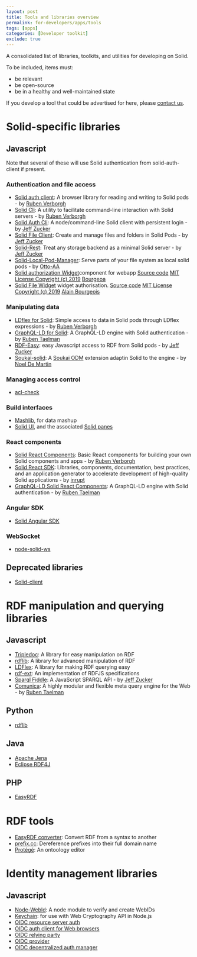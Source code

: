 ```yaml
---
layout: post
title: Tools and libraries overview
permalink: for-developers/apps/tools
tags: [apps]
categories: [Developer toolkit]
exclude: true
---
```


A consolidated list of libraries, toolkits, and utilities for developing on Solid.
	
To be included, items must:
- be relevant
- be open-source
- be in a healthy and well-maintained state

If you develop a tool that could be advertised for here, please [contact us](mailto:contact@solidproject.org).

# Solid-specific libraries

## Javascript

Note that several of these will use Solid authentication from solid-auth-client if present.

### Authentication and file access
- [Solid auth client](https://github.com/solid/solid-auth-client): A browser library for reading and writing to Solid pods - by [Ruben Verborgh](https://ruben.verborgh.org/)
- [Solid Cli](https://github.com/solid/solid-cli): A utility to facilitate command-line interaction with Solid servers - by [Ruben Verborgh](https://ruben.verborgh.org/)
- [Solid Auth Cli](https://github.com/jeff-zucker/solid-auth-cli): A node/command-line Solid client with persistent login - by [Jeff Zucker](https://github.com/jeff-zucker/)
- [Solid File Client](https://github.com/jeff-zucker/solid-file-client): Create and manage files and folders in Solid Pods - by [Jeff Zucker](https://github.com/jeff-zucker/)
- [Solid-Rest](https://github.com/jeff-zucker/solid-rest): Treat any storage backend as a minimal Solid server - by [Jeff Zucker](https://github.com/jeff-zucker/)
- [Solid-Local-Pod-Manager](https://github.com/otto-aa/solid-local-pod-manager): Serve parts of your file system as local solid pods - by [Otto-AA](https://github.com/otto-aa)
- [Solid authorization Widget](https://bourgeoa.solid.community/public/solid-file-widget/)component for webapp [Source code](https://github.com/bourgeoa/solid-file-widget) [MIT License Copyright (c) 2019](https://github.com/bourgeoa/solid-file-widget/blob/master/LICENSE) [Bourgeoa](https://github.com/bourgeoa)
- [Solid File Widget](https://bourgeoa.solid.community/public/solid-file-widget/) widget authorisation. [Source code](https://github.com/bourgeoa/solid-file-widget) [MIT License Copyright (c) 2019](https://github.com/bourgeoa/solid-file-widget/blob/master/LICENSE) [Alain Bourgeois](https://github.com/bourgeoa)

### Manipulating data

- [LDflex for Solid](https://github.com/solid/query-ldflex): Simple access to data in Solid pods through LDflex expressions - by [Ruben Verborgh](https://ruben.verborgh.org/)
- [GraphQL-LD for Solid](https://github.com/rubensworks/graphql-ld-comunica-solid.js): A GraphQL-LD engine with Solid authentication - by [Ruben Taelman](https://www.rubensworks.net/)
- [RDF-Easy](https://github.com/jeff-zucker/rdf-easy): easy Javascript access to RDF from Solid pods - by [Jeff Zucker](https://github.com/jeff-zucker/)
- [Soukai-solid](https://github.com/NoelDeMartin/soukai-solid): A [Soukai ODM](https://soukai.js.org/) extension adaptin Solid to the engine - by [Noel De Martin](https://github.com/NoelDeMartin)

### Managing access control

- [acl-check](https://github.com/solid/acl-check)

### Build interfaces

- [Mashlib](https://github.com/solid/mashlib), for data mashup
- [Solid UI](https://github.com/solid/solid-ui), and the associated [Solid panes](https://github.com/solid/solid-panes)


### React components
- [Solid React Components](https://github.com/solid/react-components): Basic React components for building your own Solid components and apps - by [Ruben Verborgh](https://ruben.verborgh.org/)
- [Solid React SDK](https://github.com/inrupt/solid-react-sdk): Libraries, components, documentation, best practices, and an application generator to accelerate development of high-quality Solid applications - by [inrupt](https://www.inrupt.com)
- [GraphQL-LD Solid React Components](https://github.com/rubensworks/solid-react-graphql-ld.js): A GraphQL-LD engine with Solid authentication - by [Ruben Taelman](https://www.rubensworks.net/)

### Angular SDK
- [Solid Angular SDK](https://github.com/inrupt/generator-solid-angular)

### WebSocket

- [node-solid-ws](https://github.com/solid/node-solid-ws)

## Deprecated libraries
- [Solid-client](https://github.com/solid/solid-client)

# RDF manipulation and querying libraries

## Javascript

- [Tripledoc](https://vincenttunru.gitlab.io/tripledoc/): A library for easy manipulation on RDF
- [rdflib](https://github.com/linkeddata/rdflib.js/): A library for advanced manipulation of RDF
- [LDFlex](https://rubenverborgh.github.io/LDflex/): A library for making RDF querying easy
- [rdf-ext](https://github.com/rdf-ext/rdf-ext): An implementation of RDFJS specifications
- [Sparql Fiddle](https://github.com/jeff-zucker/sparql-fiddle): A JavaScript SPARQL API - by [Jeff Zucker](https://github.com/jeff-zucker/)
- [Comunica](https://github.com/comunica/comunica): A highly modular and flexible meta query engine for the Web - by [Ruben Taelman](https://www.rubensworks.net/)

## Python

- [rdflib](https://rdflib.readthedocs.io/en/stable/)

## Java

- [Apache Jena](https://jena.apache.org/)
- [Eclipse RDF4J](https://rdf4j.eclipse.org/)

## PHP

- [EasyRDF](http://www.easyrdf.org/)

# RDF tools

- [EasyRDF converter](http://www.easyrdf.org/converter): Convert RDF from a syntax to another
- [prefix.cc](http://prefix.cc): Dereference prefixes into their full domain name
- [Protégé](https://protege.stanford.edu): An ontoology editor

# Identity management libraries 

## Javascript
- [Node-WebId](https://github.com/linkeddata/node-webid): A node module to verify and create WebIDs
- [Keychain](https://github.com/solid/keychain): for use with Web Cryptography API in Node.js
- [OIDC resource server auth](https://github.com/solid/oidc-rs)
- [OIDC auth client for Web browsers](https://github.com/solid/oidc-web)
- [OIDC relying party](https://github.com/solid/oidc-rp)
- [OIDC provider](https://github.com/solid/oidc-op)
- [OIDC decentralized auth manager](solid/oidc-auth-manager)

<!-- 
Libraries we want to keep track of, but are not completely up-to-date

- solid/jose

Deprecated/not maintainted: 
- solid/solid-auth-oidc
- solid/solid-auth-tls
- https://github.com/solid/solid-multi-rp-client
- https://github.com/solid/solid-permissions
- https://github.com/solid/solid-tpf
- https://github.com/solid/solid-web-client
- https://github.com/solid/wac-allow
-->
